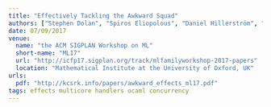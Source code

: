```yaml
---
title: "Effectively Tackling the Awkward Squad"
authors: ["Stephen Dolan", "Spiros Eliopolous", "Daniel Hillerström", "Anil Madhavapeddy", "KC Sivaramakrishnan", "Leo White"]
date: 07/09/2017
venue:
  name: "the ACM SIGPLAN Workshop on ML"
  short-name: "ML17"
  url: "http://icfp17.sigplan.org/track/mlfamilyworkshop-2017-papers"
  location: "Mathematical Institute at the University of Oxford, UK"
urls:
  pdf: "http://kcsrk.info/papers/awkward_effects_ml17.pdf"
tags: effects multicore handlers ocaml concurrency
---
```

